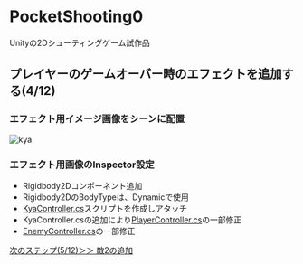 # PocketShooting0
Unityの2Dシューティングゲーム試作品

## プレイヤーのゲームオーバー時のエフェクトを追加する(4/12)

### エフェクト用イメージ画像をシーンに配置
![kya](https://user-images.githubusercontent.com/32384416/217694815-942f15a1-4726-423c-9781-b0df0d2157fb.png)

### エフェクト用画像のInspector設定
- Rigidbody2Dコンポーネント追加
- Rigidbody2DのBodyTypeは、Dynamicで使用
- [KyaController.cs](https://github.com/mrgarita/PocketShooting0/blob/player_kya_effect/KyaController.cs)スクリプトを作成しアタッチ
- KyaController.csの追加により[PlayerController.cs](https://github.com/mrgarita/PocketShooting0/blob/player_kya_effect/PlayerController.cs)の一部修正
- [EnemyController.cs](https://github.com/mrgarita/PocketShooting0/blob/player_kya_effect/EnemyController.cs)の一部修正

[次のステップ(5/12)＞＞ 敵2の追加](https://github.com/mrgarita/PocketShooting0/tree/enemy2_add)
